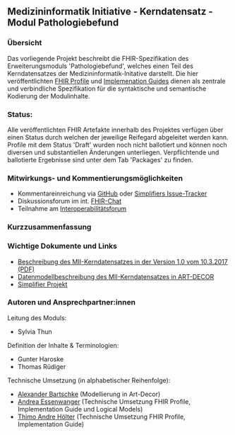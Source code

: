 ## Medizininformatik Initiative - Kerndatensatz - Modul Pathologiebefund

### Übersicht
Das vorliegende Projekt beschreibt die FHIR-Spezifikation des Erweiterungsmoduls 'Pathologiebefund', welches einen Teil des Kerndatensatzes der Medizininformatik-Initative darstellt. Die hier veröffentlichten [FHIR Profile](https://simplifier.net/medizininformatikinitiative-modulpathologie/~resources?category=Profile) und [Implemenation Guides](https://simplifier.net/guide/medizininformatikinitiative-modulpathologie-implementationguide2?version=current) dienen als zentrale und verbindliche Spezifikation für die syntaktische und semantische Kodierung der Modulinhalte.

### Status:
Alle veröffentlichten FHIR Artefakte innerhalb des Projektes verfügen über einen Status durch welchen der jeweilige Reifegard abgeleitet werden kann.
Profile mit dem Status 'Draft' wurden noch nicht ballotiert und können noch diversen und substantiellen Änderungen unterliegen. Verpflichtende und ballotierte Ergebnisse sind unter dem Tab 'Packages' zu finden.

### Mitwirkungs- und Kommentierungsmöglichkeiten
* Kommentareinreichung via [GitHub](https://github.com/medizininformatik-initiative/kerndatensatzmodul-PathologieBefund) oder [Simplifiers Issue-Tracker](https://simplifier.net/medizininformatikinitiative-modulpathologie#issues)
* Diskussionsforum im int. [FHIR-Chat](https://chat.fhir.org/#narrow/stream/179307-german.2Fmi-initiative)
* Teilnahme am [Interoperabilitätsforum](https://wiki.hl7.de/index.php?title=Interoperabilit%C3%A4tsforum)

### Kurzzusammenfassung

### Wichtige Dokumente und Links
* [Beschreibung des MII-Kerndatensatzes in der Version 1.0 vom 10.3.2017 (PDF)](https://www.medizininformatik-initiative.de/sites/default/files/inline-files/MII_04_Kerndatensatz_1-0.pdf)
* [Datenmodellbeschreibung des MII-Kerndatensatzes in ART-DECOR](https://art-decor.org/art-decor/decor-project--mide-)
* [Simplifier Projekt](https://simplifier.net/medizininformatikinitiative-modulpathologie)

### Autoren und Ansprechpartner:innen

Leitung des Moduls:
* Sylvia Thun

Definition der Inhalte & Terminologien:
* Gunter Haroske
* Thomas Rüdiger

Technische Umsetzung (in alphabetischer Reihenfolge): 
* [Alexander Bartschke](https://github.com/Kosmos3) (Modellierung in Art-Decor)
* [Andrea Essenwanger](https://github.com/ByteGnome) (Technische Umsetzung FHIR Profile, Implementation Guide und Logical Models)
* [Thimo Andre Hölter](https://github.com/ThimoHoelter) (Technische Umsetzung FHIR Profile, Implementation Guide)
